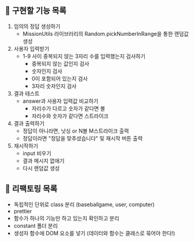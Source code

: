 ## 📌 구현할 기능 목록

1. 임의의 정답 생성하기
   - MissionUtils 라이브러리의 Random.pickNumberInRange을 통한 랜덤값 생성
2. 사용자 입력받기
   - 1-9 사이 중복되지 않는 3자리 수를 입력했는지 검사하기
     - 중복되지 않는 값인지 검사
     - 숫자인지 검사
     - 0이 포함되어 있는지 검사
     - 3자리 숫자인지 검사
3. 결과 테스트
   - answer과 사용자 입력값 비교하기
     - 자리수가 다르고 숫자가 같다면 볼
     - 자리수와 숫자가 같다면 스트라이크
4. 결과 출력하기
   - 정답이 아니라면, 낫싱 or N볼 M스트라이크 출력
   - 정답이라면 "정답을 맞추셨습니다" 및 재시작 버튼 출력
5. 재시작하기
   - input 비우기
   - 결과 메시지 없애기
   - 다시 랜덤값 생성

## 📌 리팩토링 목록

- 독립적인 단위로 class 분리 (baseballgame, user, computer)
- prettier
- 함수가 하나의 기능만 하고 있는지 확인하고 분리
- constant 폴더 분리
- 생성자 함수에 DOM 요소를 넣기 (데이터와 함수는 클래스로 묶어야 한다!)
